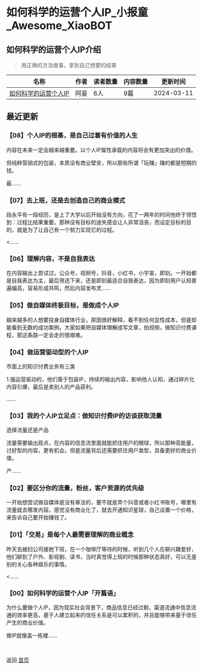 # 如何科学的运营个人IP_小报童_Awesome_XiaoBOT

## 如何科学的运营个人IP介绍
> 用正确的方法做事，拿到自己想要的结果  
  


|名称|作者|读者数量|内容数量|更新时间|
|---|---|---|---|---|
|[如何科学的运营个人IP](https://xiaobot.net/p/xbw?refer=0b133df9-27dc-423b-8101-639049001c13)|阿豪|6人|9篇|2024-03-11|

## 最近更新
### 【08】个人IP的根基，是自己过着有价值的人生

内容在未来一定会越来越重要。以个人IP属性承载的内容将会有更加突出的价值。

但纯粹营销式的包装，本质没有商业壁垒，所以那些所谓「玩赚」赚的都是短期的钱。

最......

### 【07】去上班，还是去创造自己的商业模式

段永平有一段经历，是上了大学以后开始没有方向，花了一两年的时间他终于领悟到：过程比结果重要。那种没有目标的迷失感会让人非常沮丧，而设定目标的目的，就是为了让自己有一个努力实现它的过程。

<......

### 【06】理解内容，不是自我表达

在内容输出上尝试过，公众号，视频号，抖音，小红书，小宇宙，即刻。一开始都是自我表达为主，最后筛选下来，还是即刻最适合自我表达，因为即刻用户认知普遍偏高，容易形成共鸣，然后内容发布灵......

### 【05】做自媒体终极目标，是做成个人IP

越来越多的人想要投身自媒体行业，原因很好解释，看不到任何显性成本，但是却能看到无数的成功案例。大家如果把自媒体理解成写文章，拍视频，做知识付费课程，那这条路一定会走的很艰难。

### 【04】做运营驱动型的个人IP

市面上的知识付费业务有三类

1.强运营驱动的，他们善于包装IP，持续的输出内容，影响他人认知，通过碎片化内容引爆，最后是卖别人的产品获利。

......

### 【03】我的个人IP立足点：做知识付费IP的访谈获取流量

选择流量还是产品

流量需要输出观点，在内容的信息流里面就能抓住用户的眼球，所以那种高能量，讨好型的内容，更有机会。但是流量背后还需要抓住用户类型，具备更好的商业价值。

产......

### 【02】要区分你的流量，粉丝，客户资源的优先级

一开始想尝试做自媒体是没有章法的，要不就是弄个抖音或者小红书账号，哪里有流量就去哪发内容。感觉没有商业化了，就去开通知识星球，自己设置一个价格，来告诉自己要开始赚钱了。

### 【01】「交易」是每个人最需要理解的商业概念

昨天去媳妇公司接她下班，在一个咖啡厅等待的时候，听到几个人在聊兴趣爱好，他们聊到了户外、影视剧、读书，当时真觉得上班的时候那种​状态真好，可以无差别的关心各种娱乐的事情。

<......

### 【00】如何科学的运营个人IP「开篇语」

为什么要做个人IP，因为现实社会背景下，商品信息已经过剩，渠道流通中信息流通的效率更高，基于人建立起来的信任关系是可以累积的，并且能够带来基于信任产生的商业价值。

做IP就像盖一栋楼......


<a href="https://github.com/Reno9527/awesome-xiaobot" style="color: white; text-decoration: none;">awesome-xiaobot</a>

返回 [首页](../README.md)
